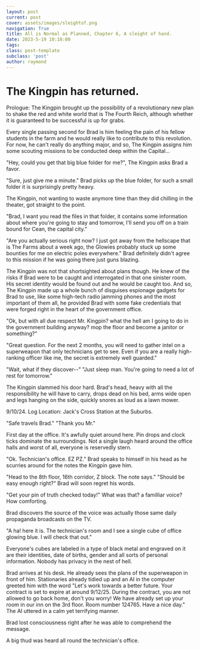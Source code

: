 ```yaml
---
layout: post
current: post
cover: assets/images/sleightof.png
navigation: True
title: All is Normal as Planned, Chapter 6, A sleight of hand.
date: 2023-5-19 10:18:00
tags:
class: post-template
subclass: 'post'
author: raymond
---
```


# The Kingpin has returned.

Prologue: The Kingpin brought up the possibility of a revolutionary new plan to shake the red and white world that is The Fourth Reich, although whether it is guaranteed to be successful is up for grabs.

Every single passing second for Brad is him feeling the pain of his fellow students in the farm and he would really like to contribute to this revolution. For now, he can't really do anything major, and so, The Kingpin assigns him some scouting missions to be conducted deep within the Capital...

 "Hey, could you get that big blue folder for me?", The Kingpin asks Brad a favor.

"Sure, just give me a minute." 
Brad picks up the blue folder, for such a small folder it is surprisingly pretty heavy.

The Kingpin, not wanting to waste anymore time than they did chilling in the theater, got straight to the point.

"Brad, I want you read the files in that folder, it contains some information about where you're going to stay and tomorrow, I'll send you off on a train bound for Cean, the capital city." 

"Are you actually serious right now? I just got away from the hellscape that is The Farms about a week ago, the Glowies probably stuck up some bounties for me on electric poles everywhere." Brad definitely didn't agree to this mission if he was going there just guns blazing.

The Kingpin was not that shortsighted about plans though. He knew of the risks if Brad were to be caught and interrogated in that one sinister room.
His secret identity would be found out and he would be caught too.
And so, The Kingpin made up a whole bunch of disguises espionage gadgets for Brad to use, like some high-tech radio jamming phones and the most important of them all, he provided Brad with some fake credentials that were forged right in the heart of the government office. 

"Ok, but with all due respect Mr. Kingpin? what the hell am I going to do in the government building anyway? mop the floor and become a janitor or something?" 

"Great question. For the next 2 months, you will need to gather intel on a superweapon that only technicians get to see. Even if you are a really high-ranking officer like me, the secret is extremely well guarded." 

"Wait, what if they discover--" 
"Just sleep man. You're going to need a lot of rest for tomorrow." 

The Kingpin slammed his door hard. Brad's head, heavy with all the responsibility he will have to carry, drops dead on his bed, arms wide open and legs hanging on the side, quickly snores as loud as a lawn mower.

9/10/24. Log Location: Jack's Cross Station at the Suburbs.

"Safe travels Brad."
"Thank you Mr."

First day at the office. It's awfully quiet around here. Pin drops and clock ticks dominate the surroundings. Not a single laugh heard around the office halls and worst of all, everyone is reservedly stern. 

"Ok. Technician's office. EZ PZ." Brad speaks to himself in his head as he scurries around for the notes the Kingpin gave him.

"Head to the 8th floor, 16th corridor, Z block. The note says."
"Should be easy enough right?" Brad will soon regret his words.

"Get your pin of truth checked today!" What was that? a familliar voice? How comforting.

Brad discovers the source of the voice was actually those same daily propaganda broadcasts on the TV. 

"A ha! here it is. The technician's room and I see a single cube of office glowing blue. I will check that out."

Everyone's cubes are labeled in a type of black metal and engraved on it are their identities, date of births, gender and all sorts of personal information. Nobody has privacy in the nest of hell.

Brad arrives at his desk. He already sees the plans of the superweapon in front of him. Stationaries already tidied up and an AI in the computer greeted him with the word "Let's work towards a better future. Your contract is set to expire at around 9/12/25. During the contract, you are not allowed to go back home, don't you worry! We have already set up your room in our inn on the 3rd floor. Room number 124765. Have a nice day." The AI uttered in a calm yet terrifying manner.

Brad lost consciousness right after he was able to comprehend the message.

A big thud was heard all round the technician's office. 
